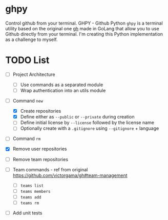 # ghpy
Control github from your terminal.
GHPY - Github Python
`ghpy` is a terminal utility based on the original one [gh](https://github.com/victorgama/gh) made in GoLang that allow you to use Github directly from your terminal. I'm creating this Python implementation as a challenge to myself.

# TODO List
- [ ] Project Architecture
  - [ ] Use commands as a separated module
  - [ ] Wrap authentication into an utils module
  
- [ ] Command `new`
  - [x] Create repositories
  - [x] Define either as `--public` or `--private` during creation
  - [ ] Define initial license by `--license` followed by the license name
  - [ ] Optionally create with a `.gitignore` using `--gitignore` + language
  
 - [ ] Command `rm`
  - [x] Remove user repositories
  - [ ] Remove team repositories

- [ ] Team commands - ref from original https://github.com/victorgama/gh#team-management
  - [ ] `teams list`
  - [ ] `teams members`
  - [ ] `teams add`
  - [ ] `teams rm`
  
 - [ ] Add unit tests
